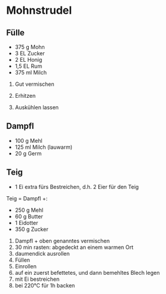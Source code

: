 # Mohnstrudel

## Fülle

* 375 g Mohn
* 3 EL Zucker
* 2 EL Honig
* 1,5 EL Rum
* 375 ml Milch

1. Gut vermischen

2. Erhitzen

3. Auskühlen lassen

## Dampfl

* 100 g Mehl
* 125 ml Milch (lauwarm)
* 20 g Germ

## Teig

* 1 Ei extra fürs Bestreichen, d.h. 2 Eier für den Teig

Teig = Dampfl \+:

* 250 g Mehl
* 60 g Butter
* 1 Eidotter
* 350 g Zucker

1. Dampfl + oben genanntes vermischen
2. 30 min rasten: abgedeckt an einem warmen Ort
3. daumendick ausrollen
4. Füllen
5. Einrollen
6. auf ein zuerst befettetes, und dann bemehltes Blech legen
7. mit Ei bestreichen
8. bei 220°C für 1h backen

